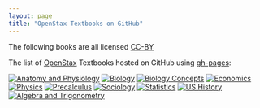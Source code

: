 ```yaml
---
layout: page
title: "OpenStax Textbooks on GitHub"
---
```


The following books are all licensed [CC-BY](http://creativecommons.org/licenses/by/4.0/)

The list of [OpenStax](http://cnx.org) Textbooks hosted on GitHub using [gh-pages](https://pages.github.com):

[![Anatomy and Physiology](/anatomy-book/cover.png)](/anatomy-book/)
[![Biology](/biology-book/cover.png)](/biology-book/)
[![Biology Concepts](/biology-concepts-book/cover.png)](/biology-concepts-book/)
[![Economics](/economics-book/cover.png)](/economics-book/)
[![Physics](/physics-book/cover.png)](/physics-book/)
[![Precalculus](/precalculus-book/cover.png)](/precalculus-book/)
[![Sociology](/sociology-book/cover.png)](/sociology-book/)
[![Statistics](/statistics-book/cover.png)](/statistics-book/)
[![US History](/us-history-book/cover.png)](/us-history-book/)
[![Algebra and Trigonometry](/algebra-trigonometry-book/cover.png)](/algebra-trigonometry-book/)
